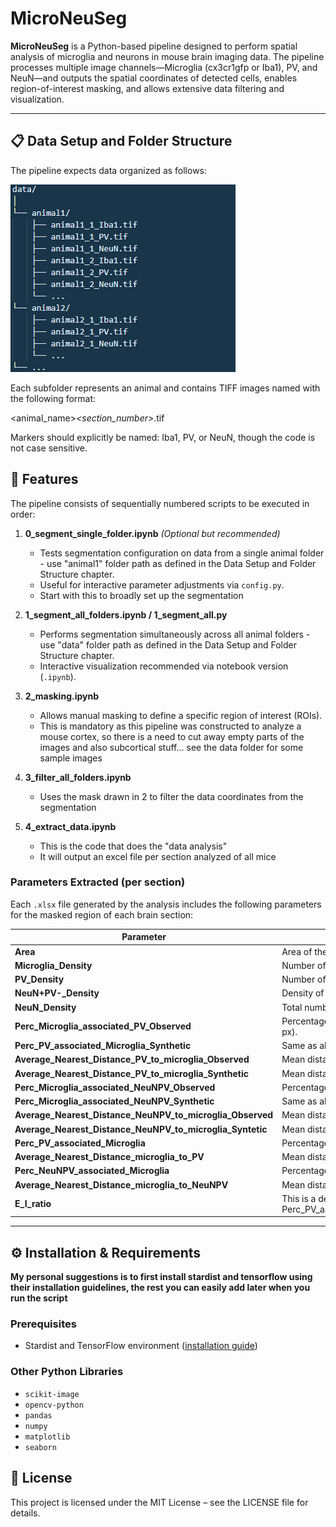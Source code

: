 # MicroNeuSeg

**MicroNeuSeg** is a Python-based pipeline designed to perform spatial analysis of microglia and neurons in mouse brain imaging data. The pipeline processes multiple image channels—Microglia (cx3cr1gfp or Iba1), PV, and NeuN—and outputs the spatial coordinates of detected cells, enables region-of-interest masking, and allows extensive data filtering and visualization.

---

## 📋 Data Setup and Folder Structure

The pipeline expects data organized as follows:

![alt text](./image.png)

Each subfolder represents an animal and contains TIFF images named with the following format:

<animal_name>_<section_number>_<marker>.tif

Markers should explicitly be named: Iba1, PV, or NeuN, though the code is not case sensitive.

## 🚀 Features


The pipeline consists of sequentially numbered scripts to be executed in order:

1. **0_segment_single_folder.ipynb** *(Optional but recommended)*
   - Tests segmentation configuration on data from a single animal folder - use "animal1" folder path as defined in the Data Setup and Folder Structure chapter.
   - Useful for interactive parameter adjustments via `config.py`.
   - Start with this to broadly set up the segmentation

2. **1_segment_all_folders.ipynb / 1_segment_all.py**
   - Performs segmentation simultaneously across all animal folders - use "data" folder path as defined in the Data Setup and Folder Structure chapter.
   - Interactive visualization recommended via notebook version (`.ipynb`).

3. **2_masking.ipynb**
   - Allows manual masking to define a specific region of interest (ROIs).
   - This is mandatory as this pipeline was constructed to analyze a mouse cortex, so there is a need to cut away empty parts of the images and also subcortical stuff... see the data folder for some sample images

4. **3_filter_all_folders.ipynb** 
   - Uses the mask drawn in 2 to filter the data coordinates from the segmentation

5. **4_extract_data.ipynb** 
   - This is the code that does the "data analysis"
   - It will output an excel file per section analyzed of all mice
### Parameters Extracted (per section)

Each `.xlsx` file generated by the analysis includes the following parameters for the masked region of each brain section:

| Parameter | Description |
|----------|-------------|
| **Area** | Area of the manually defined region of interest (ROI) in mm². |
| **Microglia_Density** | Number of Iba1⁺ microglia per mm² within the ROI. |
| **PV_Density** | Number of PV⁺ interneurons per mm² within the ROI. |
| **NeuN+PV-_Density** | Density of NeuN⁺ PV⁻ cells. |
| **NeuN_Density** | Total number of NeuN⁺ neurons per mm². |
| **Perc_Microglia_associated_PV_Observed** | Percentage of PV⁺ cells with at least one microglia within the specified threshold distance (e.g., 15 px). |
| **Perc_PV_associated_Microglia_Synthetic** | Same as above, but using a synthetic distribution of microglia to test for spatial association. |
| **Average_Nearest_Distance_PV_to_microglia_Observed** | Mean distance (in µm) between each PV⁺ cell and its closest microglia. |
| **Average_Nearest_Distance_PV_to_microglia_Synthetic** | Mean distance (in µm) for the same analysis using synthetic microglia coordinates. |
| **Perc_Microglia_associated_NeuNPV_Observed** | Percentage of NeuN⁺PV⁻ cells with at least one microglia within threshold. |
| **Perc_Microglia_associated_NeuNPV_Synthetic** | Same as above, with synthetic microglia coordinates. |
| **Average_Nearest_Distance_NeuNPV_to_microglia_Observed** | Mean distance (in µm) between each NeuN⁺PV⁻ cell and its closest microglia. |
| **Average_Nearest_Distance_NeuNPV_to_microglia_Syntetic** | Mean distance (in µm) for the same using bootstrapped coordinates. |
| **Perc_PV_associated_Microglia** | Percentage of Iba1⁺ cells that are close (within threshold) to at least one PV⁺ cell. |
| **Average_Nearest_Distance_microglia_to_PV** | Mean distance (in µm) between Iba1⁺ cells and their closest PV⁺ cell. |
| **Perc_NeuNPV_associated_Microglia** | Percentage of Iba1⁺ cells close to at least one NeuN⁺PV⁻ cell. |
| **Average_Nearest_Distance_microglia_to_NeuNPV** | Mean distance (in µm) between Iba1⁺ cells and their closest NeuN⁺PV⁻ cell. |
| **E_I_ratio** | This is a derivative parameters which is (Perc_NeuNPV_associated_Microglia-Perc_PV_associated_Microglia)/(Perc_NeuNPV_associated_Microglia+Perc_PV_associated_Microglia) |

---

## ⚙️ Installation & Requirements
**My personal suggestions is to first install stardist and tensorflow using their installation guidelines, the rest you can easily add later when you run the script**

### Prerequisites

- Stardist and TensorFlow environment ([installation guide](https://github.com/stardist/stardist))

### Other Python Libraries

- `scikit-image`
- `opencv-python`
- `pandas`
- `numpy`
- `matplotlib`
- `seaborn`

## 📄 License
This project is licensed under the MIT License – see the LICENSE file for details.
